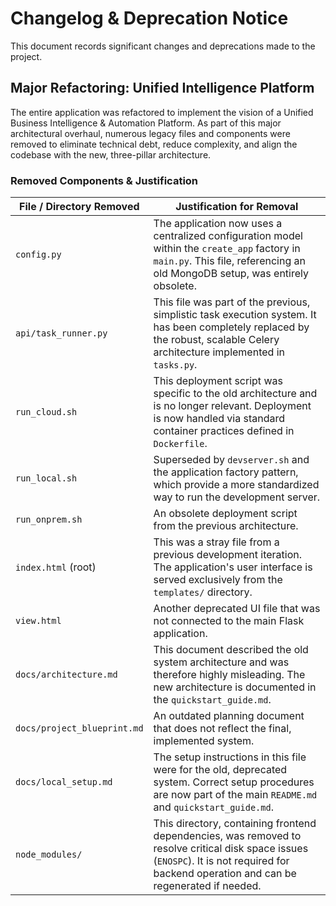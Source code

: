 # Changelog & Deprecation Notice

This document records significant changes and deprecations made to the project. 

## **Major Refactoring: Unified Intelligence Platform**

The entire application was refactored to implement the vision of a Unified Business Intelligence & Automation Platform. As part of this major architectural overhaul, numerous legacy files and components were removed to eliminate technical debt, reduce complexity, and align the codebase with the new, three-pillar architecture.

### **Removed Components & Justification**

| File / Directory Removed      | Justification for Removal                                                                                                                                                           |
| ----------------------------- | ----------------------------------------------------------------------------------------------------------------------------------------------------------------------------------- |
| `config.py`                   | The application now uses a centralized configuration model within the `create_app` factory in `main.py`. This file, referencing an old MongoDB setup, was entirely obsolete.          |
| `api/task_runner.py`          | This file was part of the previous, simplistic task execution system. It has been completely replaced by the robust, scalable Celery architecture implemented in `tasks.py`.              |
| `run_cloud.sh`                | This deployment script was specific to the old architecture and is no longer relevant. Deployment is now handled via standard container practices defined in `Dockerfile`.              |
| `run_local.sh`                | Superseded by `devserver.sh` and the application factory pattern, which provide a more standardized way to run the development server.                                                  |
| `run_onprem.sh`               | An obsolete deployment script from the previous architecture.                                                                                                                       |
| `index.html` (root)           | This was a stray file from a previous development iteration. The application's user interface is served exclusively from the `templates/` directory.                                      |
| `view.html`                   | Another deprecated UI file that was not connected to the main Flask application.                                                                                                    |
| `docs/architecture.md`        | This document described the old system architecture and was therefore highly misleading. The new architecture is documented in the `quickstart_guide.md`.                             |
| `docs/project_blueprint.md`   | An outdated planning document that does not reflect the final, implemented system.                                                                                                  |
| `docs/local_setup.md`         | The setup instructions in this file were for the old, deprecated system. Correct setup procedures are now part of the main `README.md` and `quickstart_guide.md`.                      |
| `node_modules/`               | This directory, containing frontend dependencies, was removed to resolve critical disk space issues (`ENOSPC`). It is not required for backend operation and can be regenerated if needed. |
